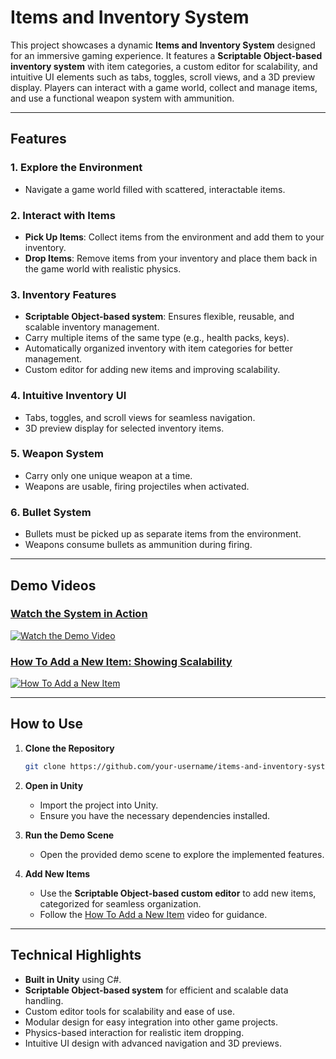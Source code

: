 # Items and Inventory System

This project showcases a dynamic **Items and Inventory System** designed for an immersive gaming experience. It features a **Scriptable Object-based inventory system** with item categories, a custom editor for scalability, and intuitive UI elements such as tabs, toggles, scroll views, and a 3D preview display. Players can interact with a game world, collect and manage items, and use a functional weapon system with ammunition.

---

## Features

### 1. **Explore the Environment**
- Navigate a game world filled with scattered, interactable items.

### 2. **Interact with Items**
- **Pick Up Items**: Collect items from the environment and add them to your inventory.
- **Drop Items**: Remove items from your inventory and place them back in the game world with realistic physics.

### 3. **Inventory Features**
- **Scriptable Object-based system**: Ensures flexible, reusable, and scalable inventory management.
- Carry multiple items of the same type (e.g., health packs, keys).
- Automatically organized inventory with item categories for better management.
- Custom editor for adding new items and improving scalability.

### 4. **Intuitive Inventory UI**
- Tabs, toggles, and scroll views for seamless navigation.
- 3D preview display for selected inventory items.

### 5. **Weapon System**
- Carry only one unique weapon at a time.
- Weapons are usable, firing projectiles when activated.

### 6. **Bullet System**
- Bullets must be picked up as separate items from the environment.
- Weapons consume bullets as ammunition during firing.

---

## Demo Videos

### [Watch the System in Action](https://youtu.be/_4-zUHT3AtA)
[![Watch the Demo Video](https://img.youtube.com/vi/_4-zUHT3AtA/maxresdefault.jpg)](https://youtu.be/_4-zUHT3AtA)

### [How To Add a New Item: Showing Scalability](https://www.youtube.com/watch?v=pjLHKhSNibE)
[![How To Add a New Item](https://img.youtube.com/vi/pjLHKhSNibE/maxresdefault.jpg)](https://www.youtube.com/watch?v=pjLHKhSNibE)

---

## How to Use

1. **Clone the Repository**  
   ```bash
   git clone https://github.com/your-username/items-and-inventory-system.git
   ```

2. **Open in Unity**  
   - Import the project into Unity.
   - Ensure you have the necessary dependencies installed.

3. **Run the Demo Scene**  
   - Open the provided demo scene to explore the implemented features.

4. **Add New Items**  
   - Use the **Scriptable Object-based custom editor** to add new items, categorized for seamless organization.
   - Follow the [How To Add a New Item](https://www.youtube.com/watch?v=pjLHKhSNibE) video for guidance.

---

## Technical Highlights

- **Built in Unity** using C#.
- **Scriptable Object-based system** for efficient and scalable data handling.
- Custom editor tools for scalability and ease of use.
- Modular design for easy integration into other game projects.
- Physics-based interaction for realistic item dropping.
- Intuitive UI design with advanced navigation and 3D previews.
